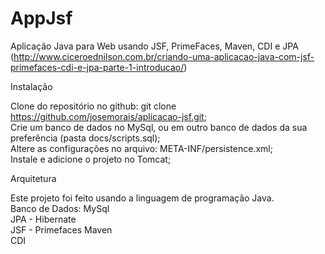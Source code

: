 # AppJsf
Aplicação Java para Web usando JSF, PrimeFaces, Maven, CDI e JPA (http://www.ciceroednilson.com.br/criando-uma-aplicacao-java-com-jsf-primefaces-cdi-e-jpa-parte-1-introducao/)

Instalação

Clone do repositório no github: git clone https://github.com/josemorais/aplicacao-jsf.git;                                        
Crie um banco de dados no MySql, ou em outro banco de dados da sua preferência (pasta docs/scripts.sql);                          
Altere as configurações no arquivo: META-INF/persistence.xml;                                                                     
Instale e adicione o projeto no Tomcat;                                                                                           


Arquitetura

Este projeto foi feito usando a linguagem de programação Java.                                                                    
Banco de Dados: MySql                                                                                                             
JPA - Hibernate                                                                                                                        
JSF - Primefaces
Maven                                                                                                                             
CDI
